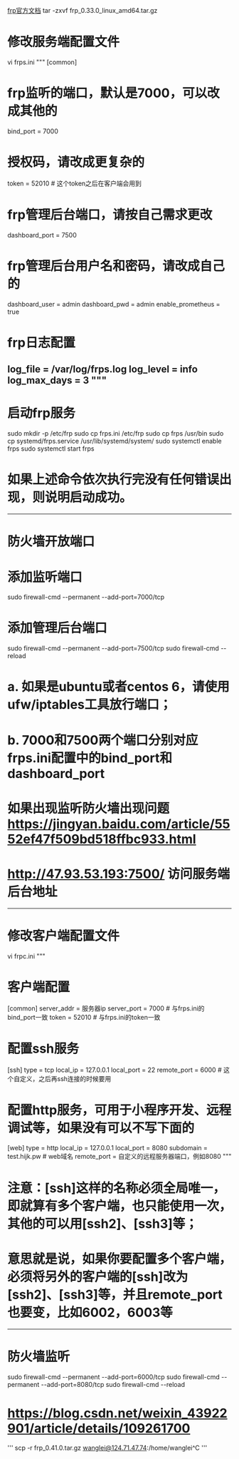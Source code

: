 <!-- 服务端 -->
[frp官方文档](https://gofrp.org/docs/)
tar -zxvf frp_0.33.0_linux_amd64.tar.gz
# 修改服务端配置文件
vi frps.ini
"""
[common]
# frp监听的端口，默认是7000，可以改成其他的
bind_port = 7000
# 授权码，请改成更复杂的
token = 52010  # 这个token之后在客户端会用到

# frp管理后台端口，请按自己需求更改
dashboard_port = 7500
# frp管理后台用户名和密码，请改成自己的
dashboard_user = admin
dashboard_pwd = admin
enable_prometheus = true

# frp日志配置
log_file = /var/log/frps.log
log_level = info
log_max_days = 3
"""
------------------------------------------------------------------------------------------------------

# 启动frp服务
sudo mkdir -p /etc/frp
sudo cp frps.ini /etc/frp
sudo cp frps /usr/bin
sudo cp systemd/frps.service /usr/lib/systemd/system/
sudo systemctl enable frps
sudo systemctl start frps
# 如果上述命令依次执行完没有任何错误出现，则说明启动成功。
------------------------------------------------------------------------------------------------------

# 防火墙开放端口

# 添加监听端口
sudo firewall-cmd --permanent --add-port=7000/tcp
# 添加管理后台端口
sudo firewall-cmd --permanent --add-port=7500/tcp
sudo firewall-cmd --reload
# a. 如果是ubuntu或者centos 6，请使用ufw/iptables工具放行端口；
# b. 7000和7500两个端口分别对应frps.ini配置中的bind_port和dashboard_port

# 如果出现监听防火墙出现问题 https://jingyan.baidu.com/article/5552ef47f509bd518ffbc933.html
# http://47.93.53.193:7500/ 访问服务端后台地址
------------------------------------------------------------------------------------------------------

<!-- 客户端 -->
# 修改客户端配置文件
vi frpc.ini
"""
# 客户端配置
[common]
server_addr = 服务器ip
server_port = 7000 # 与frps.ini的bind_port一致
token = 52010  # 与frps.ini的token一致

# 配置ssh服务
[ssh]
type = tcp
local_ip = 127.0.0.1
local_port = 22
remote_port = 6000  # 这个自定义，之后再ssh连接的时候要用

# 配置http服务，可用于小程序开发、远程调试等，如果没有可以不写下面的
[web]
type = http
local_ip = 127.0.0.1
local_port = 8080
subdomain = test.hijk.pw  # web域名
remote_port = 自定义的远程服务器端口，例如8080
"""
# 注意：[ssh]这样的名称必须全局唯一，即就算有多个客户端，也只能使用一次，其他的可以用[ssh2]、[ssh3]等；
# 意思就是说，如果你要配置多个客户端，必须将另外的客户端的[ssh]改为[ssh2]、[ssh3]等，并且remote_port也要变，比如6002，6003等
------------------------------------------------------------------------------------------------------

# 防火墙监听
sudo firewall-cmd --permanent --add-port=6000/tcp
sudo firewall-cmd --permanent --add-port=8080/tcp
sudo firewall-cmd --reload
# https://blog.csdn.net/weixin_43922901/article/details/109261700


'''
scp -r frp_0.41.0.tar.gz  wanglei@124.71.47.74:/home/wanglei^C
'''